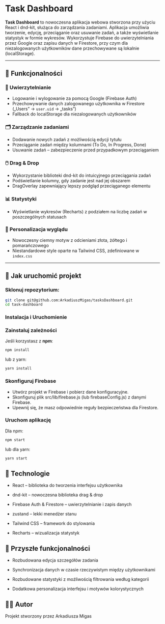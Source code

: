# Task Dashboard

**Task Dashboard** to nowoczesna aplikacja webowa stworzona przy użyciu React i dnd-kit, służąca do zarządzania zadaniami. Aplikacja umożliwia tworzenie, edycję, przeciąganie oraz usuwanie zadań, a także wyświetlanie statystyk w formie wykresów. Wykorzystuje Firebase do uwierzytelniania przez Google oraz zapisu danych w Firestore, przy czym dla niezalogowanych użytkowników dane przechowywane są lokalnie (localStorage).

---

## 📱 Funkcjonalności

### 🔐 Uwierzytelnianie
- Logowanie i wylogowanie za pomocą Google (Firebase Auth)
- Przechowywanie danych zalogowanego użytkownika w Firestore („Users” → `user.uid` → „tasks”)
- Fallback do localStorage dla niezalogowanych użytkowników

### 🗂️ Zarządzanie zadaniami
- Dodawanie nowych zadań z możliwością edycji tytułu
- Przeciąganie zadań między kolumnami (To Do, In Progress, Done)
- Usuwanie zadań – zabezpieczenie przed przypadkowym przeciąganiem

### 🖱️ Drag & Drop
- Wykorzystanie biblioteki dnd-kit do intuicyjnego przeciągania zadań
- Podświetlanie kolumny, gdy zadanie jest nad jej obszarem
- DragOverlay zapewniający lepszy podgląd przeciąganego elementu

### 📊 Statystyki
- Wyświetlanie wykresów (Recharts) z podziałem na liczbę zadań w poszczególnych statusach

### 🎨 Personalizacja wyglądu
- Nowoczesny ciemny motyw z odcieniami złota, żółtego i pomarańczowego
- Niestandardowe style oparte na Tailwind CSS, zdefiniowane w `index.css`

---

## 🚀 Jak uruchomić projekt

### Sklonuj repozytorium:
```bash
git clone git@github.com:ArkadiuszMigas/tasksDashboard.git
cd task-dashboard
```

### Instalacja i Uruchomienie

### Zainstaluj zależności

Jeśli korzystasz z **npm**:

```bash
npm install
```

lub z yarn:

```bash
yarn install
```

### Skonfiguruj Firebase
- Utwórz projekt w Firebase i pobierz dane konfiguracyjne.
- Skonfiguruj plik src/lib/firebase.js (lub firebaseConfig.js) z danymi Firebase.
- Upewnij się, że masz odpowiednie reguły bezpieczeństwa dla Firestore.

### Uruchom aplikację
Dla npm:

```bash
npm start
```

lub dla yarn:

```bash
yarn start
```

## 🔧 Technologie
- React – biblioteka do tworzenia interfejsu użytkownika

- dnd-kit – nowoczesna biblioteka drag & drop

- Firebase Auth & Firestore – uwierzytelnianie i zapis danych

- zustand – lekki menedżer stanu

- Tailwind CSS – framework do stylowania

- Recharts – wizualizacja statystyk

## 📌 Przyszłe funkcjonalności
- Rozbudowana edycja szczegółów zadania

- Synchronizacja danych w czasie rzeczywistym między użytkownikami

- Rozbudowane statystyki z możliwością filtrowania według kategorii

- Dodatkowa personalizacja interfejsu i motywów kolorystycznych

## 🧑‍💻 Autor
Projekt stworzony przez Arkadiusza Migas
